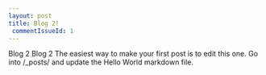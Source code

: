 ```yaml
---
layout: post
title: Blog 2!
 commentIssueId: 1
---
```



Blog 2 Blog 2
The easiest way to make your first post is to edit this one. Go into /_posts/ and update the Hello World markdown file. 

